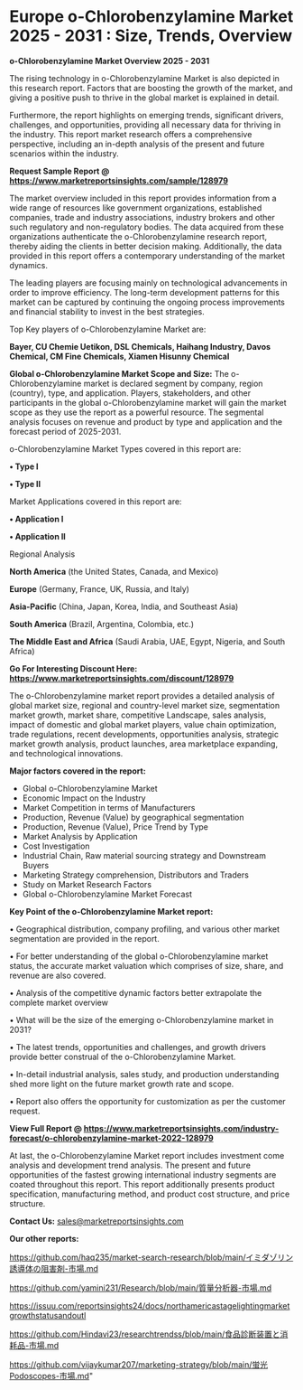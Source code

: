 # Europe o-Chlorobenzylamine Market 2025 - 2031 : Size, Trends, Overview

<Strong> o-Chlorobenzylamine Market Overview 2025 - 2031</strong>

The rising technology in o-Chlorobenzylamine Market is also depicted in this research report. Factors that are boosting the growth of the market, and giving a positive push to thrive in the global market is explained in detail.

Furthermore, the report highlights on emerging trends, significant drivers, challenges, and opportunities, providing all necessary data for thriving in the industry. This report market research offers a comprehensive perspective, including an in-depth analysis of the present and future scenarios within the industry.

<strong>Request Sample Report @ <a href=https://www.marketreportsinsights.com/sample/128979>https://www.marketreportsinsights.com/sample/128979</a></strong>

The market overview included in this report provides information from a wide range of resources like government organizations, established companies, trade and industry associations, industry brokers and other such regulatory and non-regulatory bodies. The data acquired from these organizations authenticate the o-Chlorobenzylamine research report, thereby aiding the clients in better decision making. Additionally, the data provided in this report offers a contemporary understanding of the market dynamics.

The leading players are focusing mainly on technological advancements in order to improve efficiency. The long-term development patterns for this market can be captured by continuing the ongoing process improvements and financial stability to invest in the best strategies.

Top Key players of o-Chlorobenzylamine Market are:

<strong>Bayer, CU Chemie Uetikon, DSL Chemicals, Haihang Industry, Davos Chemical, CM Fine Chemicals, Xiamen Hisunny Chemical</strong>

<strong><b>Global o-Chlorobenzylamine Market Scope and Size:</b></strong>
The o-Chlorobenzylamine market is declared segment by company, region (country), type, and application. Players, stakeholders, and other participants in the global o-Chlorobenzylamine market will gain the market scope as they use the report as a powerful resource. The segmental analysis focuses on revenue and product by type and application and the forecast period of 2025-2031.

o-Chlorobenzylamine Market Types covered in this report are:

<strong>• Type I

• Type II</strong>

Market Applications covered in this report are:

<strong>• Application I

• Application II</strong> 

Regional Analysis

<strong>North America</strong> (the United States, Canada, and Mexico)

<strong>Europe</strong> (Germany, France, UK, Russia, and Italy)

<strong>Asia-Pacific</strong> (China, Japan, Korea, India, and Southeast Asia)

<strong>South America</strong> (Brazil, Argentina, Colombia, etc.)

<strong>The Middle East and Africa</strong> (Saudi Arabia, UAE, Egypt, Nigeria, and South Africa)

<strong>Go For Interesting Discount Here: <a href=https://www.marketreportsinsights.com/discount/128979>https://www.marketreportsinsights.com/discount/128979</a></strong>

The o-Chlorobenzylamine market report provides a detailed analysis of global market size, regional and country-level market size, segmentation market growth, market share, competitive Landscape, sales analysis, impact of domestic and global market players, value chain optimization, trade regulations, recent developments, opportunities analysis, strategic market growth analysis, product launches, area marketplace expanding, and technological innovations.

<strong><b>Major factors covered in the report:</b></strong>
<ul>
  <li>Global o-Chlorobenzylamine Market </li>
  <li>Economic Impact on the Industry</li>
  <li>Market Competition in terms of Manufacturers</li>
  <li>Production, Revenue (Value) by geographical segmentation</li>
  <li>Production, Revenue (Value), Price Trend by Type</li>
  <li>Market Analysis by Application</li>
  <li>Cost Investigation</li>
  <li>Industrial Chain, Raw material sourcing strategy and Downstream Buyers</li>
  <li>Marketing Strategy comprehension, Distributors and Traders</li>
  <li>Study on Market Research Factors</li>
  <li>Global o-Chlorobenzylamine Market Forecast</li>
</ul>

<strong><b>Key Point of the o-Chlorobenzylamine Market report:</b></strong>

• Geographical distribution, company profiling, and various other market segmentation are provided in the report.

• For better understanding of the global o-Chlorobenzylamine market status, the accurate market valuation which comprises of size, share, and revenue are also covered.

• Analysis of the competitive dynamic factors better extrapolate the complete market overview

• What will be the size of the emerging o-Chlorobenzylamine market in 2031?

• The latest trends, opportunities and challenges, and growth drivers provide better construal of the o-Chlorobenzylamine Market.

• In-detail industrial analysis, sales study, and production understanding shed more light on the future market growth rate and scope.

• Report also offers the opportunity for customization as per the customer request.

<strong><b>View Full Report @ <a href=https://www.marketreportsinsights.com/industry-forecast/o-chlorobenzylamine-market-2022-128979>https://www.marketreportsinsights.com/industry-forecast/o-chlorobenzylamine-market-2022-128979</a></b></strong>


At last, the o-Chlorobenzylamine Market report includes investment come analysis and development trend analysis. The present and future opportunities of the fastest growing international industry segments are coated throughout this report. This report additionally presents product specification, manufacturing method, and product cost structure, and price structure.

<strong>Contact Us:</strong>
sales@marketreportsinsights.com

<strong>Our other reports:</strong>

<a href=https://github.com/haq235/market-search-research/blob/main/イミダゾリン誘導体の阻害剤-市場.md>https://github.com/haq235/market-search-research/blob/main/イミダゾリン誘導体の阻害剤-市場.md</a>

<a href=https://github.com/yamini231/Research/blob/main/質量分析器-市場.md>https://github.com/yamini231/Research/blob/main/質量分析器-市場.md</a>

<a href=https://issuu.com/reportsinsights24/docs/northamericastagelightingmarketgrowthstatusandoutl>https://issuu.com/reportsinsights24/docs/northamericastagelightingmarketgrowthstatusandoutl</a>

<a href=https://github.com/Hindavi23/researchtrendss/blob/main/食品診断装置と消耗品-市場.md>https://github.com/Hindavi23/researchtrendss/blob/main/食品診断装置と消耗品-市場.md</a>

<a href=https://github.com/vijaykumar207/marketing-strategy/blob/main/蛍光Podoscopes-市場.md>https://github.com/vijaykumar207/marketing-strategy/blob/main/蛍光Podoscopes-市場.md</a>"
